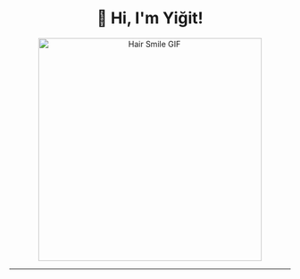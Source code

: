 <h1 align="center">👋 Hi, I'm Yiğit!</h1>

<p align="center">
  <img src="https://github.com/yigitdemirel739/yigitdemirel739/blob/main/Hair%20Smile%20GIF.gif?raw=true" width="400" alt="Hair Smile GIF" />
</p>

---


 
